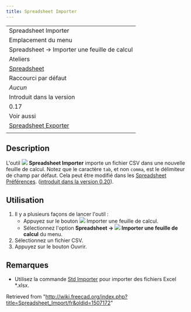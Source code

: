 ```yaml
---
title: Spreadsheet Importer
---
```

|  |
| --- |
| Spreadsheet Importer |
| Emplacement du menu |
| Spreadsheet → Importer une feuille de calcul |
| Ateliers |
| [Spreadsheet](/Spreadsheet_Workbench/fr "Spreadsheet Workbench/fr") |
| Raccourci par défaut |
| *Aucun* |
| Introduit dans la version |
| 0.17 |
| Voir aussi |
| [Spreadsheet Exporter](/Spreadsheet_Export/fr "Spreadsheet Export/fr") |
|  |

## Description

L'outil ![](/images/Spreadsheet_Import.svg) **Spreadsheet Importer** importe un fichier CSV dans une nouvelle feuille de calcul. Notez que le caractère `tab`, et non `comma`, est le délimiteur de champ par défaut. Cela peut être modifié dans les [Spreadsheet Préférences](/Spreadsheet_Preferences/fr "Spreadsheet Preferences/fr"). ([introduit dans la version 0.20](/Release_notes_0.20/fr "Release notes 0.20/fr")).

## Utilisation

1. Il y a plusieurs façons de lancer l'outil :
   * Appuyez sur le bouton ![](/images/Spreadsheet_Import.svg) Importer une feuille de calcul.
   * Sélectionnez l'option **Spreadsheet → ![](/images/Spreadsheet_Import.svg) Importer une feuille de calcul** du menu.
2. Sélectionnez un fichier CSV.
3. Appuyez sur le bouton Ouvrir.

## Remarques

* Utilisez la commande [Std Importer](/Std_Import/fr "Std Import/fr") pour importer des fichiers Excel \*.xlsx.

Retrieved from "<http://wiki.freecad.org/index.php?title=Spreadsheet_Import/fr&oldid=1507172>"